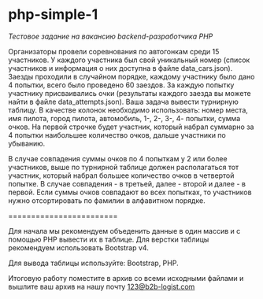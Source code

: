 # php-simple-1

*Тестовое задание на вакансию backend-разработчика PHP*

Организаторы провели соревнования по автогонкам среди 15 участников. У каждого участника был свой уникальный номер
(список участников и информация о них доступна в файле data_cars.json). Заезды проходили в случайном порядке,
каждому участнику было дано 4 попытки, всего было проведено 60 заездов. За каждую попытку участнику присваивались очки (результаты
каждого заезда вы можете найти в файле data_attempts.json).
Ваша задача вывести турнирную таблицу. В качестве колонок необходимо использовать: номер места, имя пилота,
город пилота, автомобиль, 1-, 2-, 3-, 4- попытки, сумма очков. На первой строчке будет участник, который набрал суммарно за 4 попытки
наибольшее количество очков, дальше участники по убыванию.

В случае совпадения суммы очков по 4 попыткам у 2 или более участников, выше по турнирной таблице должен располагаться тот участник, 
который набрал большее количество очков в четвертой попытке. В случае совпадения - в третьей, далее - второй и далее - в первой. 
Если суммы очков совпадают во всех попытках, то участников нужно отсортировать по фамилии в алфавитном порядке.

========================

Для начала мы рекомендуем объеденить данные в один массив и с помощью PHP вывести их в таблице. Для верстки таблицы рекомендуем
использовать Bootstrap v4.

Для вывода таблицы используйте: Bootstrap, PHP.

Итоговую работу поместите в архив со всеми исходными файлами и вышлите ваш архив на нашу почту 123@b2b-logist.com